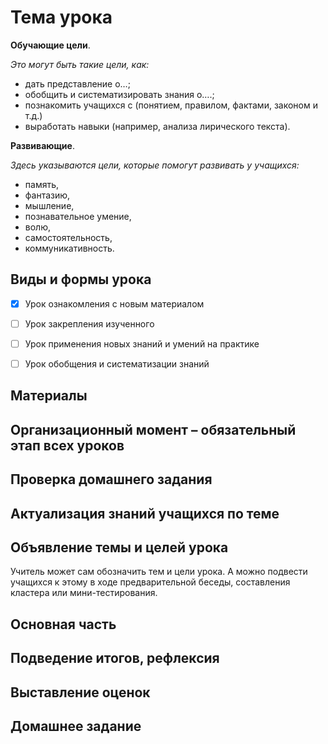 # Тема урока

**Обучающие цели**.

*Это могут быть такие цели, как:*

- дать представление о…;
- обобщить и систематизировать знания о….;
- познакомить учащихся с (понятием, правилом, фактами, законом и т.д.)
- выработать навыки (например, анализа лирического текста).

**Развивающие**.

*Здесь указываются цели, которые помогут развивать у учащихся:*

- память,
- фантазию,
- мышление,
- познавательное умение,
- волю,
- самостоятельность,
- коммуникативность.

## Виды и формы урока

- [x] Урок ознакомления с новым материалом

- [ ] Урок закрепления изученного

- [ ] Урок применения новых знаний и умений на практике

- [ ] Урок обобщения и систематизации знаний

## Материалы

## Организационный момент – обязательный этап всех уроков

## Проверка домашнего задания

## Актуализация знаний учащихся по теме

## Объявление темы и целей урока

 Учитель может сам обозначить тем и цели урока. А можно подвести учащихся к этому в ходе предварительной беседы, составления кластера или мини-тестирования.

## Основная часть

## Подведение итогов, рефлексия

## Выставление оценок

## Домашнее задание
